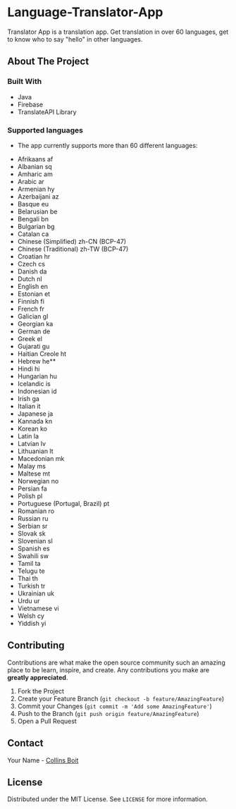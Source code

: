 # Language-Translator-App

Translator App is a translation app. Get translation in over 60 languages, get to know who to say "hello" in other languages.

## About The Project

### Built With

* Java
* Firebase
* TranslateAPI Library

### Supported languages
* The app currently supports more than 60 different languages:
- Afrikaans af
- Albanian sq
- Amharic am
- Arabic ar
- Armenian hy
- Azerbaijani az
- Basque eu
- Belarusian be
- Bengali bn
- Bulgarian bg
- Catalan ca
- Chinese (Simplified) zh-CN (BCP-47)
- Chinese (Traditional) zh-TW (BCP-47)
- Croatian hr
- Czech cs
- Danish da
- Dutch nl
- English en
- Estonian et
- Finnish fi
- French fr
- Galician gl
- Georgian ka
- German de
- Greek el
- Gujarati gu
- Haitian Creole ht
- Hebrew he**
- Hindi hi
- Hungarian hu
- Icelandic is
- Indonesian id
- Irish ga
- Italian it
- Japanese ja
- Kannada kn
- Korean ko
- Latin la
- Latvian lv
- Lithuanian lt
- Macedonian mk
- Malay ms
- Maltese mt
- Norwegian no
- Persian fa
- Polish pl
- Portuguese (Portugal, Brazil) pt
- Romanian ro
- Russian ru
- Serbian sr
- Slovak sk
- Slovenian sl
- Spanish es
- Swahili sw
- Tamil ta
- Telugu te
- Thai th
- Turkish tr
- Ukrainian uk
- Urdu ur
- Vietnamese vi
- Welsh cy
- Yiddish yi

## Contributing

Contributions are what make the open source community such an amazing place to be learn, inspire, and create. Any contributions you make are **greatly appreciated**.

1. Fork the Project
2. Create your Feature Branch (`git checkout -b feature/AmazingFeature`)
3. Commit your Changes (`git commit -m 'Add some AmazingFeature'`)
4. Push to the Branch (`git push origin feature/AmazingFeature`)
5. Open a Pull Request

## Contact

Your Name - [Collins Boit](https://twitter.com/l00pinfinity)

## License

Distributed under the MIT License. See `LICENSE` for more information.

